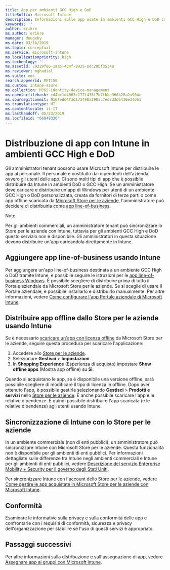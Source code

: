 ```yaml
---
title: App per ambienti GCC High e DoD
titleSuffix: Microsoft Intune
description: Informazioni sulle app usate in ambienti GCC High e DoD con Microsoft Intune.
keywords: ''
author: Erikre
ms.author: erikre
manager: dougeby
ms.date: 03/18/2019
ms.topic: conceptual
ms.service: microsoft-intune
ms.localizationpriority: high
ms.technology: ''
ms.assetid: 29329f86-1aa5-434f-9925-8dc28bf35348
ms.reviewer: mghadial
ms.suite: ems
search.appverid: MET150
ms.custom: intune-azure
ms.collection: M365-identity-device-management
ms.openlocfilehash: ed4bc1d4063c177f438f7b7fbbe960b28a2a904c
ms.sourcegitcommit: 916fed64f3d173498a2905c7ed8d2d6416e34061
ms.translationtype: HT
ms.contentlocale: it-IT
ms.lasthandoff: 05/23/2019
ms.locfileid: "66049330"
---
```

# <a name="deploying-apps-using-intune-on-the-gcc-high-and-dod-environments"></a>Distribuzione di app con Intune in ambienti GCC High e DoD 

Gli amministratori tenant possono usare Microsoft Intune per distribuire le app al personale. Il personale è costituito dai dipendenti dell'azienda, ovvero gli utenti delle app. Ci sono molti tipi di app che è possibile distribuire da Intune in ambienti DoD o GCC High. Se un amministratore deve caricare e distribuire un'app di Windows per utenti di un ambiente GCC High o DoD personalizzata, creata da fornitori di terze parti o come app offline scaricata da [Microsoft Store per le aziende](https://businessstore.microsoft.com/store), l'amministratore può decidere di distribuirla come [app line-of-business](apps-add.md#app-types-in-microsoft-intune).  

> [!NOTE]
> Per gli ambienti commerciali, un amministratore tenant può sincronizzare lo Store per le aziende con Intune, tuttavia per gli ambienti GCC High e DoD questo servizio non è disponibile. Gli amministratori in questa situazione devono distribuire un'app caricandola direttamente in Intune.  

## <a name="add-line-of-business-apps-using-intune"></a>Aggiungere app line-of-business usando Intune 

Per aggiungere un'app line-of-business destinata a un ambiente GCC High o DoD tramite Intune, è possibile seguire le istruzioni per le [app line-of-business Windows](lob-apps-windows.md). È possibile scegliere di distribuire prima di tutto il Portale aziendale da Microsoft Store per le aziende. Se si sceglie di usare il Portale aziendale, è possibile installarlo e distribuirlo manualmente. Per altre informazioni, vedere [Come configurare l'app Portale aziendale di Microsoft Intune](company-portal-app.md). 

## <a name="distribute-offline-apps-from-the-store-for-business-using-intune"></a>Distribuire app offline dallo Store per le aziende usando Intune  

Se è necessario [scaricare un'app con licenza offline](https://docs.microsoft.com/microsoft-store/distribute-offline-apps#download-an-offline-licensed-app) da Microsoft Store per le aziende, seguire questa procedura per scaricare l'applicazione: 

1. Accedere allo [Store per le aziende](https://businessstore.microsoft.com/).
2. Selezionare **Gestisci** > **Impostazioni**.
3. In **Shopping Experience** (Esperienza di acquisto) impostare **Show offline apps** (Mostra app offline) su **Sì**.

Quando si acquistano le app, se è disponibile una versione offline, sarà possibile scegliere di modificare il tipo di licenza in offline. Dopo aver ottenuto l'app, è possibile gestirla selezionando **Gestisci** > **Prodotti e servizi** nello [Store per le aziende](https://businessstore.microsoft.com/). È anche possibile scaricare l'app e le relative dipendenze. È quindi possibile distribuire l'app scaricata (e le relative dipendenze) agli utenti usando Intune.  

## <a name="syncing-intune-to-the-store-for-business"></a>Sincronizzazione di Intune con lo Store per le aziende 

In un ambiente commerciale (non di enti pubblici), un amministratore può sincronizzare Intune con Microsoft Store per le aziende. Questa funzionalità non è disponibile per gli ambienti di enti pubblici. Per informazioni dettagliate sulle differenze tra Intune negli ambienti commerciali e Intune per gli ambienti di enti pubblici, vedere [Descrizione del servizio Enterprise Mobility + Security per il governo degli Stati Uniti](https://docs.microsoft.com/enterprise-mobility-security/solutions/ems-govt-service-description).  

Per sincronizzare Intune con l'account dello Store per le aziende, vedere [Come gestire le app acquistate in Microsoft Store per le aziende con Microsoft Intune](windows-store-for-business.md).  

## <a name="compliance"></a>Conformità 

Esaminare le informative sulla privacy e sulla conformità delle app e confrontarle con i requisiti di conformità, sicurezza e privacy dell'organizzazione per stabilire se l'uso di questi servizi è appropriato.   

## <a name="next-steps"></a>Passaggi successivi

Per altre informazioni sulla distribuzione e sull'assegnazione di app, vedere [Assegnare app ai gruppi con Microsoft Intune](apps-deploy.md).

 
